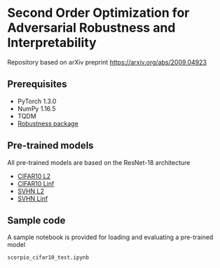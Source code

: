 # Second Order Optimization for Adversarial Robustness and Interpretability
Repository based on arXiv preprint https://arxiv.org/abs/2009.04923

## Prerequisites
* PyTorch 1.3.0
* NumPy 1.16.5
* TQDM
* [Robustness package](https://robustness.readthedocs.io/en/latest/index.html)

## Pre-trained models
All pre-trained models are based on the ResNet-18 architecture
* [CIFAR10 L2](https://www.dropbox.com/s/htvc5hjwcft2mj1/cifar_L2_FE_N3.pt?dl=0)
* [CIFAR10 Linf](https://www.dropbox.com/s/3ph8w74ke57kb9w/cifar_Linf_FE_N3.pt?dl=0)
* [SVHN L2](https://www.dropbox.com/s/05d8o7652vnjkq5/svhn_L2_FE_N3.pt?dl=0)
* [SVHN Linf](https://www.dropbox.com/s/5aikbe2o4pjcwnd/svhn_Linf_FE_N3.pt?dl=0)

## Sample code
A sample notebook is provided for loading and evaluating a pre-trained model
```
scorpio_cifar10_test.ipynb
```
